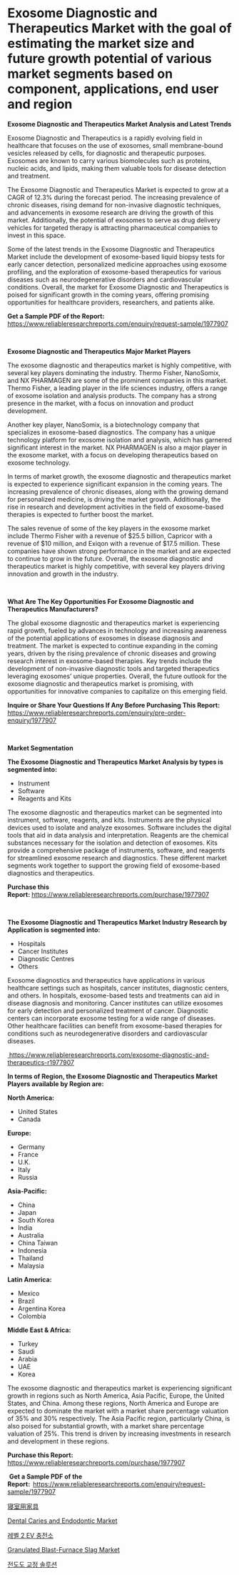 <p><h1>Exosome Diagnostic and Therapeutics Market with the goal of estimating the market size and future growth potential of various market segments based on component, applications, end user and region</h1></p><p><strong>Exosome Diagnostic and Therapeutics Market Analysis and Latest Trends</strong></p>
<p><p>Exosome Diagnostic and Therapeutics is a rapidly evolving field in healthcare that focuses on the use of exosomes, small membrane-bound vesicles released by cells, for diagnostic and therapeutic purposes. Exosomes are known to carry various biomolecules such as proteins, nucleic acids, and lipids, making them valuable tools for disease detection and treatment.</p><p>The Exosome Diagnostic and Therapeutics Market is expected to grow at a CAGR of 12.3% during the forecast period. The increasing prevalence of chronic diseases, rising demand for non-invasive diagnostic techniques, and advancements in exosome research are driving the growth of this market. Additionally, the potential of exosomes to serve as drug delivery vehicles for targeted therapy is attracting pharmaceutical companies to invest in this space.</p><p>Some of the latest trends in the Exosome Diagnostic and Therapeutics Market include the development of exosome-based liquid biopsy tests for early cancer detection, personalized medicine approaches using exosome profiling, and the exploration of exosome-based therapeutics for various diseases such as neurodegenerative disorders and cardiovascular conditions. Overall, the market for Exosome Diagnostic and Therapeutics is poised for significant growth in the coming years, offering promising opportunities for healthcare providers, researchers, and patients alike.</p></p>
<p><strong>Get a Sample PDF of the Report:&nbsp;</strong> <a href="https://www.reliableresearchreports.com/enquiry/request-sample/1977907">https://www.reliableresearchreports.com/enquiry/request-sample/1977907</a></p>
<p>&nbsp;</p>
<p><strong>Exosome Diagnostic and Therapeutics Major Market Players</strong></p>
<p><p>The exosome diagnostic and therapeutics market is highly competitive, with several key players dominating the industry. Thermo Fisher, NanoSomix, and NX PHARMAGEN are some of the prominent companies in this market. Thermo Fisher, a leading player in the life sciences industry, offers a range of exosome isolation and analysis products. The company has a strong presence in the market, with a focus on innovation and product development.</p><p>Another key player, NanoSomix, is a biotechnology company that specializes in exosome-based diagnostics. The company has a unique technology platform for exosome isolation and analysis, which has garnered significant interest in the market. NX PHARMAGEN is also a major player in the exosome market, with a focus on developing therapeutics based on exosome technology.</p><p>In terms of market growth, the exosome diagnostic and therapeutics market is expected to experience significant expansion in the coming years. The increasing prevalence of chronic diseases, along with the growing demand for personalized medicine, is driving the market growth. Additionally, the rise in research and development activities in the field of exosome-based therapies is expected to further boost the market.</p><p>The sales revenue of some of the key players in the exosome market include Thermo Fisher with a revenue of $25.5 billion, Capricor with a revenue of $10 million, and Exiqon with a revenue of $17.5 million. These companies have shown strong performance in the market and are expected to continue to grow in the future. Overall, the exosome diagnostic and therapeutics market is highly competitive, with several key players driving innovation and growth in the industry.</p></p>
<p>&nbsp;</p>
<p><strong>What Are The Key Opportunities For Exosome Diagnostic and Therapeutics Manufacturers?</strong></p>
<p><p>The global exosome diagnostic and therapeutics market is experiencing rapid growth, fueled by advances in technology and increasing awareness of the potential applications of exosomes in disease diagnosis and treatment. The market is expected to continue expanding in the coming years, driven by the rising prevalence of chronic diseases and growing research interest in exosome-based therapies. Key trends include the development of non-invasive diagnostic tools and targeted therapeutics leveraging exosomes’ unique properties. Overall, the future outlook for the exosome diagnostic and therapeutics market is promising, with opportunities for innovative companies to capitalize on this emerging field.</p></p>
<p><strong>Inquire or Share Your Questions If Any Before Purchasing This Report:</strong> <a href="https://www.reliableresearchreports.com/enquiry/pre-order-enquiry/1977907">https://www.reliableresearchreports.com/enquiry/pre-order-enquiry/1977907</a></p>
<p>&nbsp;</p>
<p><strong>Market Segmentation</strong></p>
<p><strong>The Exosome Diagnostic and Therapeutics Market Analysis by types is segmented into:</strong></p>
<p><ul><li>Instrument</li><li>Software</li><li>Reagents and Kits</li></ul></p>
<p><p>The exosome diagnostic and therapeutics market can be segmented into instrument, software, reagents, and kits. Instruments are the physical devices used to isolate and analyze exosomes. Software includes the digital tools that aid in data analysis and interpretation. Reagents are the chemical substances necessary for the isolation and detection of exosomes. Kits provide a comprehensive package of instruments, software, and reagents for streamlined exosome research and diagnostics. These different market segments work together to support the growing field of exosome-based diagnostics and therapeutics.</p></p>
<p><strong>Purchase this Report:&nbsp;</strong><a href="https://www.reliableresearchreports.com/purchase/1977907">https://www.reliableresearchreports.com/purchase/1977907</a></p>
<p>&nbsp;</p>
<p><strong>The Exosome Diagnostic and Therapeutics Market Industry Research by Application is segmented into:</strong></p>
<p><ul><li>Hospitals</li><li>Cancer Institutes</li><li>Diagnostic Centres</li><li>Others</li></ul></p>
<p><p>Exosome diagnostics and therapeutics have applications in various healthcare settings such as hospitals, cancer institutes, diagnostic centers, and others. In hospitals, exosome-based tests and treatments can aid in disease diagnosis and monitoring. Cancer institutes can utilize exosomes for early detection and personalized treatment of cancer. Diagnostic centers can incorporate exosome testing for a wide range of diseases. Other healthcare facilities can benefit from exosome-based therapies for conditions such as neurodegenerative disorders and cardiovascular diseases.</p></p>
<p><a href="https://www.reliableresearchreports.com/exosome-diagnostic-and-therapeutics-r1977907">&nbsp;https://www.reliableresearchreports.com/exosome-diagnostic-and-therapeutics-r1977907</a></p>
<p><strong>In terms of Region, the Exosome Diagnostic and Therapeutics Market Players available by Region are:</strong></p>
<p>
    <p> <strong> North America: </strong>
        <ul>
            <li>United States</li>
            <li>Canada</li>
        </ul>
        </p> 
    <p> <strong> Europe: </strong>
        <ul>
            <li>Germany</li>
            <li>France</li>
            <li>U.K.</li>
            <li>Italy</li>
            <li>Russia</li>
        </ul>
        </p> 
    <p> <strong> Asia-Pacific: </strong>
        <ul>
            <li>China</li>
            <li>Japan</li>
            <li>South Korea</li>
            <li>India</li>
            <li>Australia</li>
            <li>China Taiwan</li>
            <li>Indonesia</li>
            <li>Thailand</li>
            <li>Malaysia</li>
        </ul>
        </p> 
    <p> <strong> Latin America: </strong>
        <ul>
            <li>Mexico</li>
            <li>Brazil</li>
            <li>Argentina Korea</li>
            <li>Colombia</li>
        </ul>
        </p> 
    <p> <strong> Middle East & Africa: </strong>
        <ul>
            <li>Turkey</li>
            <li>Saudi</li>
            <li>Arabia</li>
            <li>UAE</li>
            <li>Korea</li>
        </ul>
    </p>
    </p>
<p><p>The exosome diagnostic and therapeutics market is experiencing significant growth in regions such as North America, Asia Pacific, Europe, the United States, and China. Among these regions, North America and Europe are expected to dominate the market with a market share percentage valuation of 35% and 30% respectively. The Asia Pacific region, particularly China, is also poised for substantial growth, with a market share percentage valuation of 25%. This trend is driven by increasing investments in research and development in these regions.</p></p>
<p><strong>Purchase this Report: </strong><a href="https://www.reliableresearchreports.com/purchase/1977907">https://www.reliableresearchreports.com/purchase/1977907</a></p>
<p>&nbsp;<strong>Get a Sample PDF of the Report:&nbsp;&nbsp;</strong><a href="https://www.reliableresearchreports.com/enquiry/request-sample/1977907">https://www.reliableresearchreports.com/enquiry/request-sample/1977907</a></p>
<p><strong></strong></p>
<p><p><a href="https://github.com/AriMuller2009/Market-Research-Report-List-1/blob/main/463063446988.md">寝室用家具</a></p><p><a href="https://github.com/Airanohannonzb68e5pb53oc1/Market-Research-Report-List-2/blob/main/dental-caries-and-endodontic-market.md">Dental Caries and Endodontic Market</a></p><p><a href="https://github.com/TimmyMann6767/Market-Research-Report-List-1/blob/main/532727642849.md">레벨 2 EV 충전소</a></p><p><a href="https://issuu.com/reportprime-2/docs/granulated-blast-furnace-slag-market-size-2030.ppt">Granulated Blast-Furnace Slag Market</a></p><p><a href="https://github.com/khytkeqagplkzqvh/Market-Research-Report-List-2/blob/main/130320242848.md">전도도 교정 솔루션</a></p></p>